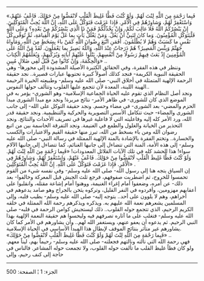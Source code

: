 ------------------------------------------------------------------------

«فَبِما رَحْمَةٍ مِنَ اللَّهِ لِنْتَ لَهُمْ. وَلَوْ كُنْتَ فَظًّا غَلِيظَ الْقَلْبِ لَانْفَضُّوا مِنْ حَوْلِكَ. فَاعْفُ
عَنْهُمْ، وَاسْتَغْفِرْ لَهُمْ، وَشاوِرْهُمْ فِي الْأَمْرِ. فَإِذا عَزَمْتَ فَتَوَكَّلْ عَلَى اللَّهِ، إِنَّ اللَّهَ
يُحِبُّ الْمُتَوَكِّلِينَ. إِنْ يَنْصُرْكُمُ اللَّهُ فَلا غالِبَ لَكُمْ، وَإِنْ يَخْذُلْكُمْ فَمَنْ ذَا الَّذِي
يَنْصُرُكُمْ مِنْ بَعْدِهِ؟ وَعَلَى اللَّهِ فَلْيَتَوَكَّلِ الْمُؤْمِنُونَ. وَما كانَ لِنَبِيٍّ أَنْ يَغُلَّ. وَمَنْ
يَغْلُلْ يَأْتِ بِما غَلَّ يَوْمَ الْقِيامَةِ، ثُمَّ تُوَفَّى كُلُّ نَفْسٍ ما كَسَبَتْ وَهُمْ لا يُظْلَمُونَ. أَفَمَنِ
اتَّبَعَ رِضْوانَ اللَّهِ كَمَنْ باءَ بِسَخَطٍ مِنَ اللَّهِ، وَمَأْواهُ جَهَنَّمُ وَبِئْسَ الْمَصِيرُ؟ هُمْ دَرَجاتٌ
عِنْدَ اللَّهِ، وَاللَّهُ بَصِيرٌ بِما يَعْمَلُونَ. لَقَدْ مَنَّ اللَّهُ عَلَى الْمُؤْمِنِينَ إِذْ بَعَثَ فِيهِمْ
رَسُولًا مِنْ أَنْفُسِهِمْ، يَتْلُوا عَلَيْهِمْ آياتِهِ وَيُزَكِّيهِمْ، وَيُعَلِّمُهُمُ الْكِتابَ وَالْحِكْمَةَ، وَإِنْ
كانُوا مِنْ قَبْلُ لَفِي ضَلالٍ مُبِينٍ» ..  
وننظر في هذه الفقرة، وفي الحقائق الكثيرة الأصيلة المشدودة إلى محورها-
وهي الحقيقة النبوية الكريمة- فنجد كذلك أصولاً كبيرة تحتويها عبارات
قصيرة.. نجد حقيقة الرحمة الإلهية المتمثلة في أخلاق النبي- صلى الله عليه
وسلم- وطبيعته الخيرة الرحيمة الهينة اللينة، المعدة لأن تتجمع عليها
القلوب وتتألف حولها النفوس..  
ونجد أصل النظام الذي تقوم عليه الحياة الجماعية الإسلامية- وهو الشورى-
يؤمر به في الموضع الذي كان للشورى- في ظاهر الأمر- نتائج مريرة! ونجد مع
مبدأ الشورى مبدأ الحزم والمضي- بعد الشورى- في مضاء وحسم. ونجد حقيقة
التوكل على الله- إلى جانب الشورى والمضاء- حيث تتكامل الأسس التصويرية
والحركية والتنظيمية. ونجد حقيقة قدر الله، ورد الأمر كله إليه وفاعليته
التي لا فاعلية غيرها في تصريف الأحداث والنتائج. ونجد التحذير من الخيانة
والغلول والطمع في الغنيمة. ونجد التفرقة الحاسمة بين من اتبع رضوان الله
ومن باء بسخط من الله، تبرز منها حقيقة القيم والاعتبارات والكسب
والخسارة.. وتختم الفقرة بالإشادة بالمنة الإلهية الممثلة في رسالة النبي-
صلى الله عليه وسلم- إلى هذه الأمة، المنة التي تتضاءل إلى جانبها الغنائم،
كما تتضاءل إلى جانبها الآلام سواء! هذا الحشد كله في تلك الآيات القلائل
المعدودات! «فَبِما رَحْمَةٍ مِنَ اللَّهِ لِنْتَ لَهُمْ. وَلَوْ كُنْتَ فَظًّا غَلِيظَ الْقَلْبِ لَانْفَضُّوا مِنْ
حَوْلِكَ. فَاعْفُ عَنْهُمْ، وَاسْتَغْفِرْ لَهُمْ، وَشاوِرْهُمْ فِي الْأَمْرِ. فَإِذا عَزَمْتَ فَتَوَكَّلْ عَلَى
اللَّهِ. إِنَّ اللَّهَ يُحِبُّ الْمُتَوَكِّلِينَ» .  
إن السياق يتجه هنا إلى رسول الله- صلى الله عليه وسلم- وفي نفسه شيء من
القوم تحمسوا للخروج، ثم اضطربت صفوفهم، فرجع ثلث الجيش قبل المعركة
وخالفوا- بعد ذلك- عن أمره، وضعفوا أمام إغراء الغنيمة، ووهنوا أمام إشاعة
مقتله، وانقلبوا على أعقابهم مهزومين، وأفردوه في النفر القليل، وتركوه
يثخن بالجراح وهو صامد يدعوهم في أخراهم، وهم لا يلوون على أحد.. يتوجه
إليه- صلى الله عليه وسلم- يطيب قلبه، وإلى المسلمين يشعرهم نعمة الله
عليهم به. ويذكره ويذكرهم رحمة الله الممثلة في خلقه الكريم الرحيم، الذي
تتجمع حوله القلوب.. ذلك ليستجيش كوامن الرحمة في قلبه- صلى الله عليه
وسلم- فتغلب على ما آثاره تصرفهم فيه وليحسوا هم حقيقة النعمة الإلهية بهذا
النبي الرحيم. ثم يدعوه أن يعفو عنهم، ويستغفر الله لهم.. وأن يشاورهم في
الأمر كما كان يشاورهم غير متأثر بنتائج الموقف لإبطال هذا المبدأ الأساسي
في الحياة الإسلامية.  
«فَبِما رَحْمَةٍ مِنَ اللَّهِ لِنْتَ لَهُمْ وَلَوْ كُنْتَ فَظًّا غَلِيظَ الْقَلْبِ لَانْفَضُّوا مِنْ حَوْلِكَ» ..  
فهي رحمة الله التي نالته ونالتهم فجعلته- صلى الله عليه وسلم- رحيماً بهم،
ليناً معهم. ولو كان فظاً غليظ القلب ما تألفت حوله القلوب، ولا تجمعت حوله
المشاعر. فالناس في حاجة إلى كنف رحيم، وإلى

------------------------------------------------------------------------

الجزء: 1 ¦ الصفحة: 500
